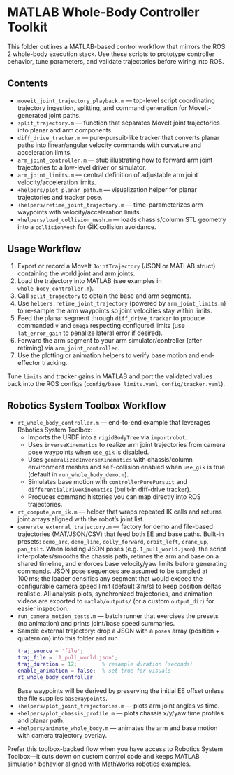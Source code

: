 # MATLAB Whole-Body Controller Toolkit

This folder outlines a MATLAB-based control workflow that mirrors the ROS 2 whole-body execution stack. Use these scripts to prototype controller behavior, tune parameters, and validate trajectories before wiring into ROS.

## Contents
- `moveit_joint_trajectory_playback.m` — top-level script coordinating trajectory ingestion, splitting, and command generation for MoveIt-generated joint paths.
- `split_trajectory.m` — function that separates MoveIt joint trajectories into planar and arm components.
- `diff_drive_tracker.m` — pure-pursuit-like tracker that converts planar paths into linear/angular velocity commands with curvature and acceleration limits.
- `arm_joint_controller.m` — stub illustrating how to forward arm joint trajectories to a low-level driver or simulator.
- `arm_joint_limits.m` — central definition of adjustable arm joint velocity/acceleration limits.
- `+helpers/plot_planar_path.m` — visualization helper for planar trajectories and tracker pose.
- `+helpers/retime_joint_trajectory.m` — time-parameterizes arm waypoints with velocity/acceleration limits.
- `+helpers/load_collision_mesh.m` — loads chassis/column STL geometry into a `collisionMesh` for GIK collision avoidance.

## Usage Workflow
1. Export or record a MoveIt `JointTrajectory` (JSON or MATLAB struct) containing the world joint and arm joints.
2. Load the trajectory into MATLAB (see examples in `whole_body_controller.m`).
3. Call `split_trajectory` to obtain the base and arm segments.
4. Use `helpers.retime_joint_trajectory` (powered by `arm_joint_limits.m`) to re-sample the arm waypoints so joint velocities stay within limits.
5. Feed the planar segment through `diff_drive_tracker` to produce commanded `v` and `omega` respecting configured limits (use `lat_error_gain` to penalize lateral error if desired).
6. Forward the arm segment to your arm simulator/controller (after retiming) via `arm_joint_controller`.
7. Use the plotting or animation helpers to verify base motion and end-effector tracking.

Tune `limits` and tracker gains in MATLAB and port the validated values back into the ROS configs (`config/base_limits.yaml`, `config/tracker.yaml`).

## Robotics System Toolbox Workflow
- `rt_whole_body_controller.m` — end-to-end example that leverages Robotics System Toolbox:
  - Imports the URDF into a `rigidBodyTree` via `importrobot`.
  - Uses `inverseKinematics` to realize arm joint trajectories from camera pose waypoints when `use_gik` is disabled.
  - Uses `generalizedInverseKinematics` with chassis/column environment meshes and self-collision enabled when `use_gik` is true (default in `run_whole_body_demo.m`).
  - Simulates base motion with `controllerPurePursuit` and `differentialDriveKinematics` (built-in diff-drive tracker).
  - Produces command histories you can map directly into ROS trajectories.
- `rt_compute_arm_ik.m` — helper that wraps repeated IK calls and returns joint arrays aligned with the robot’s joint list.
- `generate_external_trajectory.m` — factory for demo and file-based trajectories (MAT/JSON/CSV) that feed both EE and base paths.
  Built-in presets: `demo_arc`, `demo_line`, `dolly_forward`, `orbit_left`, `crane_up`, `pan_tilt`.
  When loading JSON poses (e.g. `1_pull_world.json`), the script interpolates/smooths the chassis path, retimes the arm and base on a shared timeline, and enforces base velocity/yaw limits before generating commands.
  JSON pose sequences are assumed to be sampled at 100 ms; the loader densifies any segment that would exceed the configurable camera speed limit (default 3 m/s) to keep position deltas realistic. All analysis plots, synchronized trajectories, and animation videos are exported to `matlab/outputs/` (or a custom `output_dir`) for easier inspection.
- `run_camera_motion_tests.m` — batch runner that exercises the presets (no animation) and prints joint/base speed summaries.
- Sample external trajectory: drop a JSON with a `poses` array (position + quaternion) into this folder and run
  ```matlab
  traj_source = 'file';
  traj_file = '1_pull_world.json';
  traj_duration = 12;        % resample duration (seconds)
  enable_animation = false;  % set true for visuals
  rt_whole_body_controller
  ```
  Base waypoints will be derived by preserving the initial EE offset unless the file supplies `baseWaypoints`.
- `+helpers/plot_joint_trajectories.m` — plots arm joint angles vs time.
- `+helpers/plot_chassis_profile.m` — plots chassis x/y/yaw time profiles and planar path.
- `+helpers/animate_whole_body.m` — animates the arm and base motion with camera trajectory overlay.

Prefer this toolbox-backed flow when you have access to Robotics System Toolbox—it cuts down on custom control code and keeps MATLAB simulation behavior aligned with MathWorks robotics examples.
